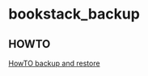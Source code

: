 # bookstack_backup

## HOWTO

[HowTO backup and restore](https://www.bookstackapp.com/docs/admin/backup-restore/)

